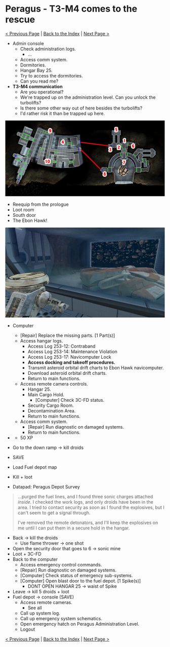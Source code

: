 # Peragus - T3-M4 comes to the rescue

[< Previous Page](./01_Peragus.md) |
[Back to the Index](../index.md) |
[Next Page >](./03_Peragus.md)

- Admin console
  - Check administration logs.
    - ...
  - Access comm system.
  - Dormitories.
  - Hangar Bay 25.
  - Try to access the dormitories.
  - Can you read me?
- **T3-M4 communication**
  - Are you operational?
  - We're trapped up on the administration level. Can you unlock the turbolifts?
  - Is there some other way out of here besides the turbolifts?
  - I'd rather risk it than be trapped up here.

![](img/02_Peragus/02_Peragus_map.png)

- Reequip from the prologue
- Loot room
- South door
- The Ebon Hawk!

![018FC31C-9F18-4EF9-9A33-47DFFF72526F_1_105_c.jpeg](img/018FC31C-9F18-4EF9-9A33-47DFFF72526F_1_105_c.jpeg)

- Computer
  - [Repair] Replace the missing parts. [1 Part(s)]
  - Access hangar logs.
    - Access Log 253-12: Contraband
    - Access Log 253-14: Maintenance Violation
    - Access Log 253-17: Navicomputer Lock
    - **Access docking and takeoff procedures.**
    - Transmit asteroid orbital drift charts to Ebon Hawk navicomputer.
    - Download asteroid orbital drift charts.
    - Return to main functions.
  - Access remote camera controls.
    - Hangar 25.
    - Main Cargo Hold.
      - [Computer] Check 3C-FD status.
    - Security Cargo Room.
    - Decontamination Area.
    - Return to main functions.
  - Access comm system.
    - [Repair] Run diagnostic on damaged systems.
    - Return to main functions.
- + 50 XP
- Go to the down ramp -> kill droids
- SAVE

- Load Fuel depot map
- Kill + loot
- Datapad: Peragus Depot Survey

> ...purged the fuel lines, and I found three sonic charges attached *inside.*
> I checked the work logs, and only droids have been in the area.
> I tried to contact security as soon as I found the explosives,
> but I can't seem to get a signal through.
> 
> I've removed the remote detonators, and I'll keep the explosives on me until
> I can put them in a secure hold in the hangar.


- Back -> kill the droids
  - Use flame thrower -> one shot
- Open the security door that goes to 6 -> sonic mine
- Loot + 3C-FD
- Back to the computer
  - Access emergency control commands.
  - [Repair] Run diagnostic on damaged systems.
  - [Computer] Check status of emergency sub-systems.
  - [Computer] Open blast door to the fuel depot. [1 Spike(s)]
    - DONT OPEN HANGAR 25 -> waist of Spike
- Leave -> kill 5 droids + loot
- Fuel depot -> console (SAVE)
    - Access remote cameras.
        - See all
    - Call up system log.
    - Call up emergency system schematics.
    - Open emergency hatch on Peragus Administration Level.
    - Logout


[< Previous Page](./01_Peragus.md) |
[Back to the Index](../index.md) |
[Next Page >](./03_Peragus.md)